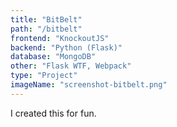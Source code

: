 ```yaml
---
title: "BitBelt"
path: "/bitbelt"
frontend: "KnockoutJS"
backend: "Python (Flask)"
database: "MongoDB"
other: "Flask WTF, Webpack"
type: "Project"
imageName: "screenshot-bitbelt.png"
---
```


I created this for fun.
